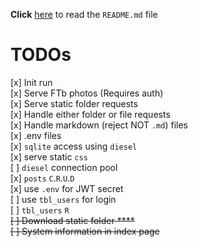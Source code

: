 **Click** [here](README.md) to read the `README.md` file
# TODOs
[x] Init run  
[x] Serve FTb photos (Requires auth)  
[x] Serve static folder requests  
[x] Handle either folder or file requests  
[x] Handle markdown (reject NOT `.md`) files  
[x] .env files  
[x] `sqlite` access using `diesel`  
[x] serve static `css`  
[ ] `diesel` connection pool  
[x] `posts` `C`.`R`.`U`.`D`  
[x] use `.env` for JWT secret  
[ ] use `tbl_users` for login  
[ ] `tbl_users` `R`  
~~[ ] Download static folder  ****~~  
~~[ ] System information in index page~~  
